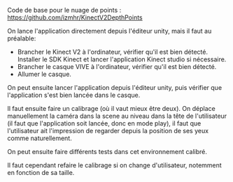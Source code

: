 Code de base pour le nuage de points : https://github.com/izmhr/KinectV2DepthPoints

On lance l'application directement depuis l'éditeur unity, mais il faut au préalable:
- Brancher le Kinect V2 à l'ordinateur, vérifier qu'il est bien détecté. Installer le SDK Kinect et lancer l'application Kinect studio si nécessaire.
- Brancher le casque VIVE à l'ordinateur, vérifier qu'il est bien détecté.
- Allumer le casque.

On peut ensuite lancer l'application depuis l'éditeur unity, puis vérifier que l'application s'est bien lancée dans le casque.

Il faut ensuite faire un calibrage (où il vaut mieux être deux). On déplace manuellement la caméra dans la scene au niveau dans la tête de l'utilisateur (il faut que l'application soit lancée, donc en mode play), il faut que l'utilisateur ait l'impression de regarder depuis la position de ses yeux comme naturellement. 

On peut ensuite faire différents tests dans cet environnement calibré. 

Il faut cependant refaire le calibrage si on change d'utilisateur, notemment en fonction de sa taille.

